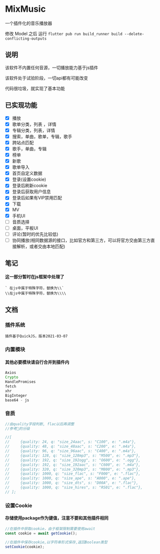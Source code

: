 # MixMusic

一个插件化的音乐播放器

修改 Model 之后 运行 ```flutter pub run build_runner build --delete-conflicting-outputs```

## 说明

该软件不内置任何音源，一切播放能力基于js插件

该软件处于试验阶段，一切api都有可能改变

代码很垃圾，就实现了基本功能

## 已实现功能

- [x] 播放
- [x] 歌单分类，列表 ，详情
- [x] 专辑分类，列表，详情
- [x] 搜索，单曲，歌单，专辑，歌手
- [x] 跨站点匹配
- [x] 歌手，单曲，专辑
- [x] 榜单
- [x] 新歌
- [x] 歌单导入
- [x] 首页自定义数据
- [x] 登录(设置cookie)
- [x] 登录后刷新cookie
- [x] 登录后获取用户信息
- [x] 登录后如果有VIP禁用匹配
- [x] 下载
- [x] MV
- [x] 手机UI
- [ ] 音质选择
- [ ] 桌面，平板UI
- [ ] 评论(暂时的优先比较低)
- [ ] 协同播放(相同数据源的接口，比如官方和第三方，可以将官方交由第三方直接解析，或者交由本地匹配)

## 笔记

#### 这一部分暂时在js框架中处理了

 ```
 ` 在js中属于特殊字符，替换为\\`
 \\在js中属于特殊字符，替换为\\\\
 ```

## 文档

### 插件系统

```
插件基于QuickJS，版本2021-03-07

```

### 内置模块

#### 其他必要模块请自行合并到插件内

```js
Axios
Crypto
HandlePromises
fetch
xhr
BigInteger
base64 - js
```

### 音质

```js
//由quality字段判断, flac以后再调整
//参考🐧的分级

//[
//     {quality: 24, q: "size_24aac", s: "C100", e: ".m4a"},
//     {quality: 48, q: "size_48aac", s: "C200", e: ".m4a"},
//     {quality: 96, q: "size_96aac", s: "C400", e: ".m4a"},
//     {quality: 128, q: "size_128mp3", s: "M500", e: ".mp3"},
//     {quality: 192, q: "size_192ogg", s: "O600", e: ".ogg"},
//     {quality: 192, q: "size_192aac", s: "C600", e: ".m4a"},
//     {quality: 320, q: "size_320mp3", s: "M800", e: ".mp3"},
//     {quality: 1000, q: "size_flac", s: "F000", e: ".flac"},
//     {quality: 1000, q: "size_ape", s: "A000", e: ".ape"},
//     {quality: 1000, q: "size_dts", s: "D00A", e: ".flac"},
//     {quality: 1000, q: "size_hires", s: "RS01", e: ".flac"},
// ];


```

### 设置Cookie

#### 存储使用package作为键值，注意不要和其他插件相同

```js
//在插件中获取cookie，由于框架限制需要使用await
const cookie = await getCookie();

//在插件中保存cookie,以字符串形式保存,返回Boolean类型
setCookie(cookie);
```
